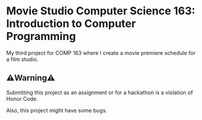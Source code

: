 # Movie Studio Computer Science 163: Introduction to Computer Programming
My third project for COMP 163 where I create a movie premiere schedule for a film studio.

## ⚠️Warning⚠️
Submitting this project as an assignment or for a hackathon is a violation of Honor Code.

Also, this project might have some bugs.
